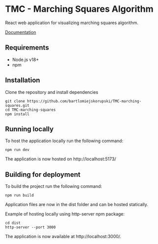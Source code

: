 # TMC - Marching Squares Algorithm

React web application for visualizing marching squares algorithm.

[Documentation](DOCS.md)

## Requirements

- Node.js v18+
- npm

## Installation

Clone the repository and install dependencies

```console
git clone https://github.com/bartlomiejskorupski/TMC-marching-squares.git
cd TMC-marching-squares
npm install
```

## Running locally

To host the application locally run the following command:

```console
npm run dev
```

The application is now hosted on http://localhost:5173/

## Building for deployment

To build the project run the following command:

```console
npm run build
```

Application files are now in the dist folder and can be hosted statically.

Example of hosting locally using http-server npm package:

```console
cd dist
http-server --port 3000
```

The application is now available at http://localhost:3000/.
